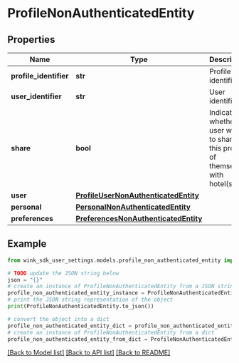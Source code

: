 # ProfileNonAuthenticatedEntity


## Properties

Name | Type | Description | Notes
------------ | ------------- | ------------- | -------------
**profile_identifier** | **str** | Profile identifier | 
**user_identifier** | **str** | User identifier | 
**share** | **bool** | Indicates whether the user wants to share this profile of themselves with hotel(s) | 
**user** | [**ProfileUserNonAuthenticatedEntity**](ProfileUserNonAuthenticatedEntity.md) |  | 
**personal** | [**PersonalNonAuthenticatedEntity**](PersonalNonAuthenticatedEntity.md) |  | 
**preferences** | [**PreferencesNonAuthenticatedEntity**](PreferencesNonAuthenticatedEntity.md) |  | 

## Example

```python
from wink_sdk_user_settings.models.profile_non_authenticated_entity import ProfileNonAuthenticatedEntity

# TODO update the JSON string below
json = "{}"
# create an instance of ProfileNonAuthenticatedEntity from a JSON string
profile_non_authenticated_entity_instance = ProfileNonAuthenticatedEntity.from_json(json)
# print the JSON string representation of the object
print(ProfileNonAuthenticatedEntity.to_json())

# convert the object into a dict
profile_non_authenticated_entity_dict = profile_non_authenticated_entity_instance.to_dict()
# create an instance of ProfileNonAuthenticatedEntity from a dict
profile_non_authenticated_entity_from_dict = ProfileNonAuthenticatedEntity.from_dict(profile_non_authenticated_entity_dict)
```
[[Back to Model list]](../README.md#documentation-for-models) [[Back to API list]](../README.md#documentation-for-api-endpoints) [[Back to README]](../README.md)


